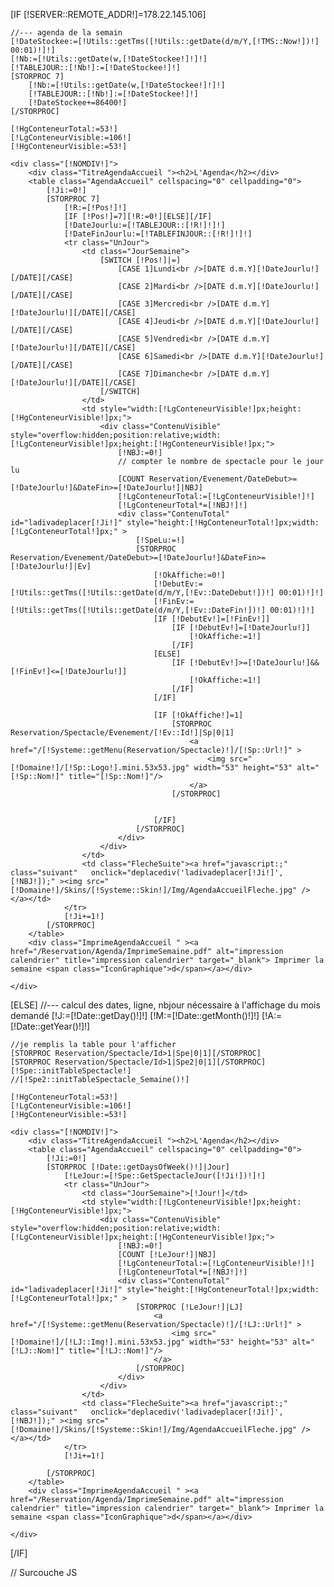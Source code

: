 [IF [!SERVER::REMOTE_ADDR!]=178.22.145.106]

	//--- agenda de la semain
	[!DateStockee:=[!Utils::getTms([!Utils::getDate(d/m/Y,[!TMS::Now!])!] 00:01)!]!]
	[!Nb:=[!Utils::getDate(w,[!DateStockee!]!]!]
	[!TABLEJOUR::[!Nb!]:=[!DateStockee!]!]
	[STORPROC 7]
		[!Nb:=[!Utils::getDate(w,[!DateStockee!]!]!]
		[!TABLEJOUR::[!Nb!]:=[!DateStockee!]!]
		[!DateStockee+=86400!]
	[/STORPROC]

	[!HgConteneurTotal:=53!]
	[!LgConteneurVisible:=106!]
	[!HgConteneurVisible:=53!]
	
	<div class="[!NOMDIV!]">
		<div class="TitreAgendaAccueil "><h2>L'Agenda</h2></div>
		<table class="AgendaAccueil" cellspacing="0" cellpadding="0"> 
			[!Ji:=0!]
			[STORPROC 7]
				[!R:=[!Pos!]!]
				[IF [!Pos!]=7][!R:=0!][ELSE][/IF]
				[!DateJourlu:=[!TABLEJOUR::[!R!]!]!]
				[!DateFinJourlu:=[!TABLEFINJOUR::[!R!]!]!]
				<tr class="UnJour">
					<td class="JourSemaine">
						[SWITCH [!Pos!]|=]
							[CASE 1]Lundi<br />[DATE d.m.Y][!DateJourlu!][/DATE][/CASE]
							[CASE 2]Mardi<br />[DATE d.m.Y][!DateJourlu!][/DATE][/CASE]
							[CASE 3]Mercredi<br />[DATE d.m.Y][!DateJourlu!][/DATE][/CASE]
							[CASE 4]Jeudi<br />[DATE d.m.Y][!DateJourlu!][/DATE][/CASE]
							[CASE 5]Vendredi<br />[DATE d.m.Y][!DateJourlu!][/DATE][/CASE]
							[CASE 6]Samedi<br />[DATE d.m.Y][!DateJourlu!][/DATE][/CASE]
							[CASE 7]Dimanche<br />[DATE d.m.Y][!DateJourlu!][/DATE][/CASE]
						[/SWITCH]
					</td>
					<td style="width:[!LgConteneurVisible!]px;height:[!HgConteneurVisible!]px;">
						<div class="ContenuVisible"  style="overflow:hidden;position:relative;width:[!LgConteneurVisible!]px;height:[!HgConteneurVisible!]px;">
							[!NBJ:=0!]
							// compter le nombre de spectacle pour le jour lu
							[COUNT Reservation/Evenement/DateDebut>=[!DateJourlu!]&DateFin>=[!DateJourlu!]|NBJ]
							[!LgConteneurTotal:=[!LgConteneurVisible!]!]
							[!LgConteneurTotal*=[!NBJ!]!]
							<div class="ContenuTotal" id="ladivadeplacer[!Ji!]" style="height:[!HgConteneurTotal!]px;width:[!LgConteneurTotal!]px;" >
								[!SpeLu:=!]
								[STORPROC Reservation/Evenement/DateDebut>=[!DateJourlu!]&DateFin>=[!DateJourlu!]|Ev]
									[!OkAffiche:=0!]
									[!DebutEv:=[!Utils::getTms([!Utils::getDate(d/m/Y,[!Ev::DateDebut!])!] 00:01)!]!]
									[!FinEv:=[!Utils::getTms([!Utils::getDate(d/m/Y,[!Ev::DateFin!])!] 00:01)!]!]
									[IF [!DebutEv!]=[!FinEv!]]
										[IF [!DebutEv!]=[!DateJourlu!]]
											[!OkAffiche:=1!]
										[/IF]
									[ELSE]
										[IF [!DebutEv!]>=[!DateJourlu!]&&[!FinEv!]<=[!DateJourlu!]]
											[!OkAffiche:=1!]
										[/IF]
									[/IF]
									
									[IF [!OkAffiche!]=1]
										[STORPROC Reservation/Spectacle/Evenement/[!Ev::Id!]|Sp|0|1]
											<a href="/[!Systeme::getMenu(Reservation/Spectacle)!]/[!Sp::Url!]" >
												<img src="[!Domaine!]/[!Sp::Logo!].mini.53x53.jpg" width="53" height="53" alt="[!Sp::Nom!]" title="[!Sp::Nom!]"/>
											</a>
										[/STORPROC]

									 
									[/IF]
								[/STORPROC]
							</div>
						</div>
					</td>
					<td class="FlecheSuite"><a href="javascript:;" class="suivant"   onclick="deplacediv('ladivadeplacer[!Ji!]',[!NBJ!]);" ><img src="[!Domaine!]/Skins/[!Systeme::Skin!]/Img/AgendaAccueilFleche.jpg" /></a></td>					
				</tr>
				[!Ji+=1!]
			[/STORPROC]
		</table>
		<div class="ImprimeAgendaAccueil " ><a href="/Reservation/Agenda/ImprimeSemaine.pdf" alt="impression calendrier" title="impression calendrier" target="_blank"> Imprimer la semaine <span class="IconGraphique">d</span></a></div>
	
	</div>


[ELSE]
	//--- calcul des dates, ligne, nbjour nécessaire à l'affichage du mois demandé
	[!J:=[!Date::getDay()!]!]
	[!M:=[!Date::getMonth()!]!]
	[!A:=[!Date::getYear()!]!]
	
	//je remplis la table pour l'afficher
	[STORPROC Reservation/Spectacle/Id>1|Spe|0|1][/STORPROC] 
	[STORPROC Reservation/Spectacle/Id>1|Spe2|0|1][/STORPROC] 
	[!Spe::initTableSpectacle!]
	//[!Spe2::initTableSpectacle_Semaine()!]
	
	[!HgConteneurTotal:=53!]
	[!LgConteneurVisible:=106!]
	[!HgConteneurVisible:=53!]
	
	<div class="[!NOMDIV!]">
		<div class="TitreAgendaAccueil "><h2>L'Agenda</h2></div>
		<table class="AgendaAccueil" cellspacing="0" cellpadding="0"> 
			[!Ji:=0!]
			[STORPROC [!Date::getDaysOfWeek()!]|Jour]
				[!LeJour:=[!Spe::GetSpectacleJour([!Ji!])!]!]
				<tr class="UnJour">
					<td class="JourSemaine">[!Jour!]</td>
					<td style="width:[!LgConteneurVisible!]px;height:[!HgConteneurVisible!]px;">
						<div class="ContenuVisible"  style="overflow:hidden;position:relative;width:[!LgConteneurVisible!]px;height:[!HgConteneurVisible!]px;">
							[!NBJ:=0!]
							[COUNT [!LeJour!]|NBJ]
							[!LgConteneurTotal:=[!LgConteneurVisible!]!]
							[!LgConteneurTotal*=[!NBJ!]!]
							<div class="ContenuTotal" id="ladivadeplacer[!Ji!]" style="height:[!HgConteneurTotal!]px;width:[!LgConteneurTotal!]px;" >
								[STORPROC [!LeJour!]|LJ]
									<a href="/[!Systeme::getMenu(Reservation/Spectacle)!]/[!LJ::Url!]" >
										<img src="[!Domaine!]/[!LJ::Img!].mini.53x53.jpg" width="53" height="53" alt="[!LJ::Nom!]" title="[!LJ::Nom!]"/>
									</a>
								[/STORPROC]
							</div>
						</div>
					</td>
					<td class="FlecheSuite"><a href="javascript:;" class="suivant"   onclick="deplacediv('ladivadeplacer[!Ji!]',[!NBJ!]);" ><img src="[!Domaine!]/Skins/[!Systeme::Skin!]/Img/AgendaAccueilFleche.jpg" /></a></td>
				</tr>
				[!Ji+=1!]
	
			[/STORPROC]
		</table>
		<div class="ImprimeAgendaAccueil " ><a href="/Reservation/Agenda/ImprimeSemaine.pdf" alt="impression calendrier" title="impression calendrier" target="_blank"> Imprimer la semaine <span class="IconGraphique">d</span></a></div>
	
	</div>

[/IF]

// Surcouche JS
<script type="text/javascript">
	var Largeurinfo =58;
	var nomdeladiv="";
	
	var tab_div= new Array();
	for (i=0;i<7;i++) {
		nomdeladiv='ladivadeplacer'+i;
		tab_div[nomdeladiv]=0;
		
	}

	function deplacediv(lenomdiv, nbinfos) {
		// fonction pour déplacer quand il y a plusieurs blocks affichés
		totalinfos=-Largeurinfo*nbinfos;
		lemarginSpe = tab_div[lenomdiv] - Largeurinfo ;
		if (totalinfos == lemarginSpe) lemarginSpe = 0 ;
		$(lenomdiv).tween('margin-left', lemarginSpe+'px'); 
		tab_div[lenomdiv]=lemarginSpe;
	
	}

</script>
	



